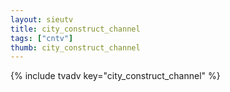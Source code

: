 ```yaml
--- 
layout: sieutv
title: city_construct_channel
tags: ["cntv"]
thumb: city_construct_channel
---
```

{% include tvadv key="city_construct_channel" %}
